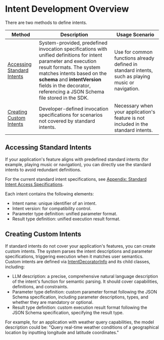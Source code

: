 # Intent Development Overview

<!--Kit: Ability Kit-->
<!--Subsystem: Ability-->
<!--Owner: @linjunjie6-->
<!--Designer: @zhangyafei-echo-->
<!--Tester: @lixueqing513-->
<!--Adviser: @huipeizi-->

There are two methods to define intents.

| Method| Description| Usage Scenario|
| --- | --- | --- |
| [Accessing Standard Intents](#accessing-standard-intents)| System-provided, predefined invocation specifications with unified definitions for intent parameter and execution result formats. The system matches intents based on the **schema** and **intentVersion** fields in the decorator, referencing a JSON Schema file stored in the SDK.| Use for common functions already defined in standard intents, such as playing music or navigation.|
| [Creating Custom Intents](#creating-custom-intents)| Developer-defined invocation specifications for scenarios not covered by standard intents.| Necessary when your application's feature is not included in the standard intents.|

## Accessing Standard Intents
If your application's feature aligns with predefined standard intents (for example, playing music or navigation), you can directly use the standard intents to avoid redundant definitions.

For the current standard intent specifications, see [Appendix: Standard Intent Access Specifications](insight-intent-access-specifications.md).

Each intent contains the following elements:
- Intent name: unique identifier of an intent.
- Intent version: for compatibility control.
- Parameter type definition: unified parameter format.
- Result type definition: unified execution result format.

## Creating Custom Intents
If standard intents do not cover your application's features, you can create custom intents. The system parses the intent descriptions and parameter specifications, triggering execution when it matches user semantics. Custom intents are defined via [IntentDecoratorInfo](../reference/apis-ability-kit/js-apis-app-ability-InsightIntentDecorator.md#intentdecoratorinfo) and its child classes, including:
- LLM description: a precise, comprehensive natural language description of the intent's function for semantic parsing. It should cover capabilities, definitions, and constraints.
- Parameter type definition: custom parameter format following the JSON Schema specification, including parameter descriptions, types, and whether they are mandatory or optional.
- Result type definition: custom execution result format following the JSON Schema specification, specifying the result type.

For example, for an application with weather query capabilities, the model description could be: "Query real-time weather conditions of a geographical location by inputting longitude and latitude coordinates."  
